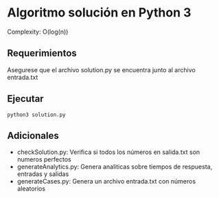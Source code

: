 # Algoritmo solución en Python 3
Complexity: O(log(n))

## Requerimientos
Asegurese que el archivo solution.py se encuentra junto al archivo entrada.txt

## Ejecutar
`python3 solution.py`

## Adicionales
* checkSolution.py: Verifica si todos los números en salida.txt son numeros perfectos
* generateAnalytics.py: Genera analiticas sobre tiempos de respuesta, entradas y salidas
* generateCases.py: Genera un archivo entrada.txt con números aleatorios

